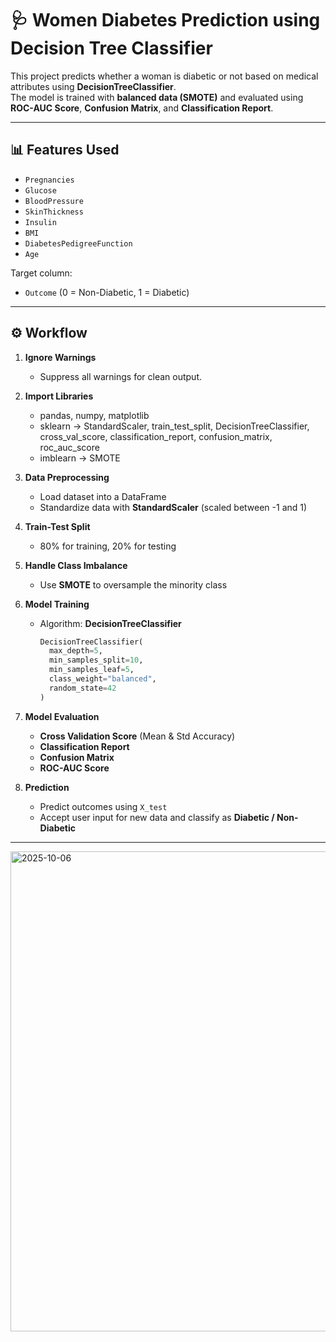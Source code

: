 # 🩺 Women Diabetes Prediction using Decision Tree Classifier

This project predicts whether a woman is diabetic or not based on medical attributes using **DecisionTreeClassifier**.  
The model is trained with **balanced data (SMOTE)** and evaluated using **ROC-AUC Score**, **Confusion Matrix**, and **Classification Report**.

---

## 📊 Features Used
- `Pregnancies`
- `Glucose`
- `BloodPressure`
- `SkinThickness`
- `Insulin`
- `BMI`
- `DiabetesPedigreeFunction`
- `Age`

Target column:
- `Outcome` (0 = Non-Diabetic, 1 = Diabetic)

---

## ⚙️ Workflow
1. **Ignore Warnings**  
   - Suppress all warnings for clean output.  

2. **Import Libraries**
   - pandas, numpy, matplotlib  
   - sklearn → StandardScaler, train_test_split, DecisionTreeClassifier, cross_val_score, classification_report, confusion_matrix, roc_auc_score  
   - imblearn → SMOTE  

3. **Data Preprocessing**
   - Load dataset into a DataFrame  
   - Standardize data with **StandardScaler** (scaled between -1 and 1)  

4. **Train-Test Split**
   - 80% for training, 20% for testing  

5. **Handle Class Imbalance**
   - Use **SMOTE** to oversample the minority class  

6. **Model Training**
   - Algorithm: **DecisionTreeClassifier**  
     ```python
     DecisionTreeClassifier(
       max_depth=5,
       min_samples_split=10,
       min_samples_leaf=5,
       class_weight="balanced",
       random_state=42
     )
     ```

7. **Model Evaluation**
   - **Cross Validation Score** (Mean & Std Accuracy)  
   - **Classification Report**  
   - **Confusion Matrix**  
   - **ROC-AUC Score**

8. **Prediction**
   - Predict outcomes using `X_test`  
   - Accept user input for new data and classify as **Diabetic / Non-Diabetic**

---
<img width="1366" height="768" alt="2025-10-06" src="https://github.com/user-attachments/assets/6bd79835-ca16-4761-bad4-53cf770531e5" />
